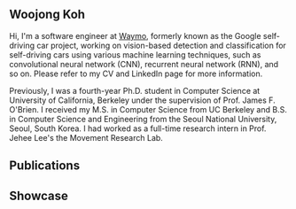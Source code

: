## Woojong Koh

Hi, I'm a software engineer at [Waymo](https://waymo.com/), formerly known as the Google self-driving car project, working on vision-based detection and classification for self-driving cars using various machine learning techniques, such as convolutional neural network (CNN), recurrent neural network (RNN), and so on. Please refer to my CV and LinkedIn page for more information.

Previously, I was a fourth-year Ph.D. student in Computer Science at University of California, Berkeley under the supervision of Prof. James F. O'Brien. I received my M.S. in Computer Science from UC Berkeley and B.S. in Computer Science and Engineering from the Seoul National University, Seoul, South Korea. I had worked as a full-time research intern in Prof. Jehee Lee's the Movement Research Lab.

## Publications

## Showcase
